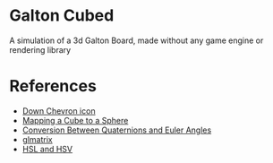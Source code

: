 <!-- ![Banner](Banner.gif) -->

# Galton Cubed

A simulation of a 3d Galton Board, made without any game engine or rendering library

# References

- [Down Chevron icon](https://www.flaticon.com/free-icon/down-chevron_8213476)
- [Mapping a Cube to a Sphere](http://mathproofs.blogspot.com/2005/07/mapping-cube-to-sphere.html)
- [Conversion Between Quaternions and Euler Angles](https://en.wikipedia.org/wiki/Conversion_between_quaternions_and_Euler_angles)
- [glmatrix](https://github.com/toji/gl-matrix)
- [HSL and HSV](https://en.wikipedia.org/wiki/HSL_and_HSV)
